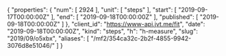 {
  "properties": {
    "num": [
      2924
    ],
    "unit": [
      "steps"
    ],
    "start": [
      "2019-09-17T00:00:00Z"
    ],
    "end": [
      "2019-09-18T00:00:00Z"
    ],
    "published": [
      "2019-09-18T00:00:00Z"
    ]
  },
  "client_id": "https://www-api.jvt.me/fit",
  "date": "2019-09-18T00:00:00Z",
  "kind": "steps",
  "h": "h-measure",
  "slug": "2019/09/o5xbx",
  "aliases": [
    "/mf2/354ca32c-2b2f-4855-9942-3076d8e51046/"
  ]
}
